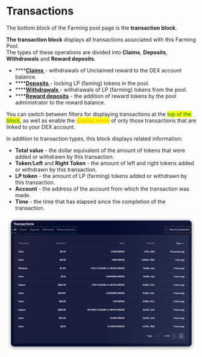 # Transactions

The bottom block of the Farming pool page is the **transaction block**.

**The transaction block** displays all transactions associated with this Farming Pool.\
The types of these operations are divided into **Claims**, **Deposits**, **Withdrawals** and **Reward deposits**.

* \*\*\*\*[**Claims** ](../../how-to/claim-reward.md)- withdrawals of Unclaimed reward to the DEX account balance.
* \*\*\*\*[**Deposits** ](../../how-to/deposit-farm-tokens.md)- locking LP (faming) tokens in the pool.
* \*\*\*\*[**Withdrawals** ](../../how-to/withdraw-farm-tokens.md)- withdrawals of LP (farming) tokens from the pool.
* \*\*\*\*[**Reward deposits**](../../concepts/reward-token.md) - the addition of reward tokens by the pool administrator to the reward balance.

You can switch between filters for displaying transactions at the <mark style="color:green;">top of the block</mark>, as well as enable the <mark style="color:orange;">display mode</mark> of only those transactions that are linked to your DEX account.

In addition to transaction types, this block displays related information:

* **Total value** - the dollar equivalent of the amount of tokens that were added or withdrawn by this transaction.
* **Token**/**Left** and **Right Token** - the amount of left and right tokens added or withdrawn by this transaction.
* **LP token** - the amount of LP (farming) tokens added or withdrawn by this transaction.
* **Account** - the address of the account from which the transaction was made.
* **Time** - the time that has elapsed since the completion of the transaction.

![](<../../../../.gitbook/assets/image (68).png>)
